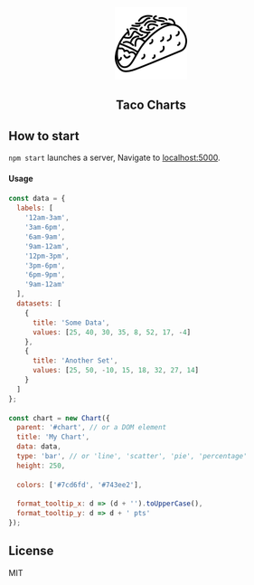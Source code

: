 <div align="center">
    <img src="https://raw.githubusercontent.com/ArchitectureAnalyse/Taco/master/public/taco.png" height="128">
    <h2>Taco Charts</h2>
</div>

## How to start

`npm start` launches a server, Navigate to
[localhost:5000](http://localhost:5000).

#### Usage

```js
const data = {
  labels: [
    '12am-3am',
    '3am-6pm',
    '6am-9am',
    '9am-12am',
    '12pm-3pm',
    '3pm-6pm',
    '6pm-9pm',
    '9am-12am'
  ],
  datasets: [
    {
      title: 'Some Data',
      values: [25, 40, 30, 35, 8, 52, 17, -4]
    },
    {
      title: 'Another Set',
      values: [25, 50, -10, 15, 18, 32, 27, 14]
    }
  ]
};

const chart = new Chart({
  parent: '#chart', // or a DOM element
  title: 'My Chart',
  data: data,
  type: 'bar', // or 'line', 'scatter', 'pie', 'percentage'
  height: 250,

  colors: ['#7cd6fd', '#743ee2'],

  format_tooltip_x: d => (d + '').toUpperCase(),
  format_tooltip_y: d => d + ' pts'
});
```

## License

MIT
